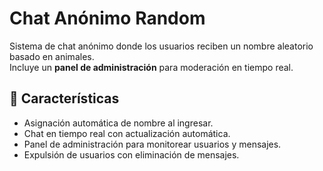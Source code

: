 # Chat Anónimo Random  

Sistema de chat anónimo donde los usuarios reciben un nombre aleatorio basado en animales.  
Incluye un **panel de administración** para moderación en tiempo real.  

## 📌 Características  
- Asignación automática de nombre al ingresar.  
- Chat en tiempo real con actualización automática.  
- Panel de administración para monitorear usuarios y mensajes.  
- Expulsión de usuarios con eliminación de mensajes.  